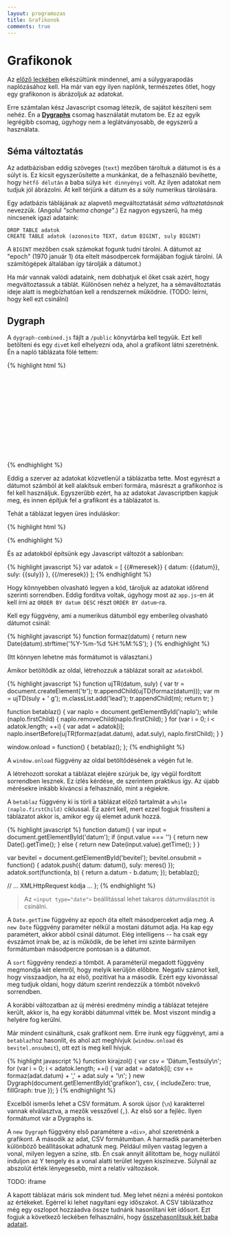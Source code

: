 ```yaml
---
layout: programozas
title: Grafikonok
comments: true
---
```


# Grafikonok

Az [előző leckében](../7) elkészültünk mindennel, ami a súlygyarapodás naplózásához kell.
Ha már van egy ilyen naplónk, természetes ötlet, hogy egy grafikonon is ábrázoljuk az adatokat.

Erre számtalan kész Javascript csomag létezik, de sajátot készíteni sem nehéz.
Én a [**Dygraphs**](http://dygraphs.com) csomag használatát mutatom be. Ez az egyik legrégibb
csomag, úgyhogy nem a leglátványosabb, de egyszerű a használata.

## Séma változtatás

Az adatbázisban eddig szöveges (`text`) mezőben tároltuk a dátumot is és a súlyt is.
Ez kicsit egyszerűsítette a munkánkat, de a felhasználó bevihette, hogy `hétfő délután` a baba
súlya `két dinnyényi` volt. Az ilyen adatokat nem tudjuk jól ábrázolni. Át kell térjünk a
dátum és a súly numerikus tárolására.

Egy adatbázis táblájának az alapvető megváltoztatását _séma változtatásnak_ nevezzük.
(Angolul _"schema change"_.) Ez nagyon egyszerű, ha még nincsenek igazi adataink:

    DROP TABLE adatok
    CREATE TABLE adatok (azonosito TEXT, datum BIGINT, suly BIGINT)

A `BIGINT` mezőben csak számokat fogunk tudni tárolni. A dátumot az "epoch" (1970 január 1) óta
eltelt másodpercek formájában fogjuk tárolni. (A számítógépek általában így tárolják a dátumot.)

Ha már vannak valódi adataink, nem dobhatjuk el őket csak azért, hogy megváltoztassuk a táblát.
Különösen nehéz a helyzet, ha a sémaváltoztatás ideje alatt is megbízhatóan kell a rendszernek
működnie. (TODO: leírni, hogy kell ezt csinálni)

## Dygraph

A `dygraph-combined.js` fájlt a `/public` könyvtárba kell tegyük. Ezt kell betölteni és egy
`div`et kell elhelyezni oda, ahol a grafikont látni szeretnénk. Én a napló táblázata fölé tettem:

{% highlight html %}
<div id="grafikon" style="width: 100%; height: 200px;"></div>
<script src="/dygraph-combined.js"></script>
{% endhighlight %}

Eddig a szerver az adatokat közvetlenül a táblázatba tette. Most egyrészt a dátumot számból át
kell alakítsuk emberi formára, másrészt a grafikonhoz is fel kell használjuk. Egyszerűbb ezért,
ha az adatokat Javascriptben kapjuk meg, és innen építjuk fel a grafikont és a táblázatot is.

Tehát a táblázat legyen üres induláskor:

{% highlight html %}
<tbody id="naplo">
</tbody>
{% endhighlight %}

És az adatokból építsünk egy Javascript változót a sablonban:

{% highlight javascript %}
var adatok = [
  {{#meresek}}
    { datum: {{datum}}, suly: {{suly}} },
  {{/meresek}}
  ];
{% endhighlight %}

Hogy könnyebben olvasható legyen a kód, tároljuk az adatokat időrend szerinti sorrendben. Eddig fordítva
voltak, úgyhogy most az `app.js`-en át kell írni az `ORDER BY datum DESC` részt `ORDER BY datum`-ra.

Kell egy függvény, ami a numerikus dátumból egy emberileg olvasható dátumot csinál:

{% highlight javascript %}
function formaz(datum) {
  return new Date(datum).strftime('%Y-%m-%d %H:%M:%S');
}
{% endhighlight %}

(Itt könnyen lehetne más formátumot is választani.)

Amikor betöltődik az oldal, létrehozzuk a táblázat sorait az `adatok`ból.

{% highlight javascript %}
function ujTR(datum, suly) {
  var tr = document.createElement('tr');
  tr.appendChild(ujTD(formaz(datum)));
  var m = ujTD(suly + ' g');
  m.classList.add('lead');
  tr.appendChild(m);
  return tr;
}

function betablaz() {
  var naplo = document.getElementById('naplo');
  while (naplo.firstChild) {
    naplo.removeChild(naplo.firstChild);
  }
  for (var i = 0; i < adatok.length; ++i) {
    var adat = adatok[i];
    naplo.insertBefore(ujTR(formaz(adat.datum), adat.suly), naplo.firstChild);
  }
}

window.onload = function() {
  betablaz();
};
{% endhighlight %}

A `window.onload` függvény az oldal betöltődésének a végén fut le.

A létrehozott sorokat a táblázat elejére szúrjuk be, így végül fordított sorrendben lesznek. Ez ízlés
kérdése, de szerintem praktikus így. Az újabb mérésekre inkább kíváncsi a felhasználó, mint a régiekre.

A `betablaz` függvény ki is törli a táblázat előző tartalmát a `while (naplo.firstChild)` ciklussal.
Ez azért kell, mert ezzel fogjuk frissíteni a táblázatot akkor is, amikor egy új elemet adunk hozzá.

{% highlight javascript %}
function datum() {
  var input = document.getElementById('datum');
  if (input.value === '') {
    return new Date().getTime();
  } else {
    return new Date(input.value).getTime();
  }
}

var bevitel = document.getElementById('bevitel');
bevitel.onsubmit = function() {
  adatok.push({ datum: datum(), suly: meres() });
  adatok.sort(function(a, b) { return a.datum - b.datum; });
  betablaz();

  // ... XMLHttpRequest kódja ...
};
{% endhighlight %}

> Az `<input type="date">` beállítással lehet takaros dátumválasztót is csinálni.

A `Date.getTime` függvény az epoch óta eltelt másodperceket adja meg. A `new Date` függvény paraméter nélkül a
mostani dátumot adja. Ha kap egy paramétert, akkor abból csinál dátumot. Elég intelligens -- ha csak egy évszámot
írnak be, az is működik, de be lehet írni szinte bármilyen formátumban másodpercre pontosan is a dátumot.

A `sort` függvény rendezi a tömböt. A paraméterül megadott függvény megmondja két elemről, hogy melyik kerüljön előbbre.
Negatív számot kell, hogy visszaadjon, ha az első, pozitívat ha a második. Ezért egy kivonással meg tudjuk oldani, hogy
dátum szerint rendezzük a tömböt növekvő sorrendben.

A korábbi változatban az új mérési eredmény mindig a táblázat tetejére került, akkor is, ha egy korábbi dátummal
vitték be. Most viszont mindig a helyére fog kerülni.

Már mindent csináltunk, csak grafikont nem. Erre írunk egy függvényt, ami a `betablaz`hoz hasonlít, és ahol azt
meghívjuk (`window.onload` és `bevitel.onsubmit`), ott ezt is meg kell hívjuk.

{% highlight javascript %}
function kirajzol() {
  var csv = 'Dátum,Testsúly\n';
  for (var i = 0; i < adatok.length; ++i) {
    var adat = adatok[i];
    csv += formaz(adat.datum) + ',' + adat.suly + '\n';
  }
  new Dygraph(document.getElementById('grafikon'), csv, { includeZero: true, fillGraph: true });
}
{% endhighlight %}

Excelből ismerős lehet a CSV formátum. A sorok újsor (`\n`) karakterrel vannak elválasztva, a mezők vesszővel (`,`).
Az első sor a fejléc. Ilyen formátumot vár a Dygraphs is.

A `new Dygraph` függvény első paramétere a `<div>`, ahol szeretnénk a grafikont. A második az adat, CSV formátumban.
A harmadik paraméterben különböző beállításokat adhatunk meg. Például milyen vastag legyen a vonal, milyen legyen
a színe, stb. Én csak annyit állítottam be, hogy nullától induljon az Y tengely és a vonal alatti terület legyen
kiszínezve. Súlynál az abszolút érték lényegesebb, mint a relatív változások.

TODO: iframe

A kapott táblázat máris sok mindent tud. Meg lehet nézni a mérési pontokon az értékeket.
Egérrel ki lehet nagyítani egy időszakot. A CSV táblázathoz még egy oszlopot hozzáadva össze tudnánk hasonlítani
két idősort. Ezt fogjuk a következő leckében felhasználni, hogy [összehasonlítsuk két baba adatait](../9).
